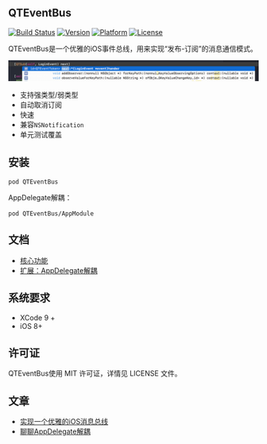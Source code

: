 ## QTEventBus

[![Build Status](https://travis-ci.org/LeoMobileDeveloper/QTEventBus.svg)](https://travis-ci.org/LeoMobileDeveloper/QTEventBus)
 [![Version](https://img.shields.io/cocoapods/v/QTEventBus.svg?style=flat)](http://cocoapods.org/pods/QTEventBus)  [![Platform](http://img.shields.io/badge/platform-ios-blue.svg?style=flat
)](https://developer.apple.com/iphone/index.action)
 [![License](http://img.shields.io/badge/license-MIT-lightgrey.svg?style=flat
)](http://mit-license.org)

QTEventBus是一个优雅的iOS事件总线，用来实现“发布-订阅”的消息通信模式。

<img src="./images/event_bus_1.png">

- 支持强类型/弱类型
- 自动取消订阅
- 快速
- 兼容`NSNotification`
- 单元测试覆盖

## 安装

```
pod QTEventBus
```

AppDelegate解耦：

```
pod QTEventBus/AppModule
```

## 文档

- [核心功能](./doc/Basic.md)
- [扩展：AppDelegate解耦](./doc/Module.md)


## 系统要求

- XCode 9 +
- iOS 8+

## 许可证

QTEventBus使用 MIT 许可证，详情见 LICENSE 文件。


## 文章

- [实现一个优雅的iOS消息总线](https://github.com/LeoMobileDeveloper/Blogs/blob/master/iOS/%E5%AE%9E%E7%8E%B0%E4%B8%80%E4%B8%AA%E4%BC%98%E9%9B%85%E7%9A%84iOS%E6%B6%88%E6%81%AF%E6%80%BB%E7%BA%BF.md)
- [聊聊AppDelegate解耦]()

